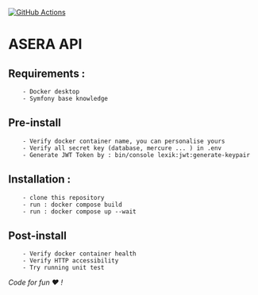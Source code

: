 
[![GitHub Actions](https://github.com/a-sera-org/asera-api/workflows/CI/badge.svg)](https://github.com/a-sera-org/asera-api/actions?workflow=a-sera-ci)

# ASERA API

## Requirements :
```
    - Docker desktop
    - Symfony base knowledge
```

## Pre-install
```
    - Verify docker container name, you can personalise yours
    - Verify all secret key (database, mercure ... ) in .env
    - Generate JWT Token by : bin/console lexik:jwt:generate-keypair
```

## Installation :
```
    - clone this repository
    - run : docker compose build
    - run : docker compose up --wait
```

## Post-install
```
    - Verify docker container health
    - Verify HTTP accessibility
    - Try running unit test
```


*Code for fun :heart: !*